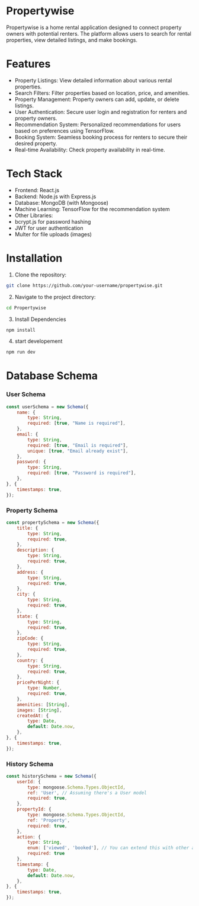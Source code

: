 # Propertywise
Propertywise is a home rental application designed to connect property owners with potential renters. The platform allows users to search for rental properties, view detailed listings, and make bookings.

# Features
- Property Listings: View detailed information about various rental properties.
- Search Filters: Filter properties based on location, price, and amenities.
- Property Management: Property owners can add, update, or delete listings.
- User Authentication: Secure user login and registration for renters and property owners.
- Recommendation System: Personalized recommendations for users based on preferences using TensorFlow.
- Booking System: Seamless booking process for renters to secure their desired property.
- Real-time Availability: Check property availability in real-time.

# Tech Stack
- Frontend: React.js
- Backend: Node.js with Express.js
- Database: MongoDB (with Mongoose)
- Machine Learning: TensorFlow for the recommendation system
- Other Libraries:
-  bcrypt.js for password hashing
-  JWT for user authentication
-  Multer for file uploads (images)

# Installation
1. Clone the repository:
```bash
git clone https://github.com/your-username/propertywise.git
```
2. Navigate to the project directory:
```bash
cd Propertywise
```
3. Install Dependencies

```bash
npm install
```
4. start developement
```bash
npm run dev
```

# Database Schema 

### User Schema

```js
const userSchema = new Schema({
    name: {
        type: String,
        required: [true, "Name is required"],
    },
    email: {
        type: String,
        required: [true, "Email is required"],
        unique: [true, "Email already exist"],
    },
    password: {
        type: String,
        required: [true, "Password is required"],
    },
}, {
    timestamps: true,
});
```
### Property Schema
```js
const propertySchema = new Schema({
    title: {
        type: String,
        required: true,
    },
    description: {
        type: String,
        required: true,
    },
    address: {
        type: String,
        required: true,
    },
    city: {
        type: String,
        required: true,
    },
    state: {
        type: String,
        required: true,
    },
    zipCode: {
        type: String,
        required: true,
    },
    country: {
        type: String,
        required: true,
    },
    pricePerNight: {
        type: Number,
        required: true,
    },
    amenities: [String],
    images: [String],
    createdAt: {
        type: Date,
        default: Date.now,
    },
}, {
    timestamps: true,
});
```
### History Schema
```js
const historySchema = new Schema({
    userId: {
        type: mongoose.Schema.Types.ObjectId,
        ref: 'User', // Assuming there's a User model
        required: true,
    },
    propertyId: {
        type: mongoose.Schema.Types.ObjectId,
        ref: 'Property',
        required: true,
    },
    action: { 
        type: String, 
        enum: ['viewed', 'booked'], // You can extend this with other actions
        required: true 
    },
    timestamp: {
        type: Date,
        default: Date.now,
    },
}, {
    timestamps: true,
});
```



